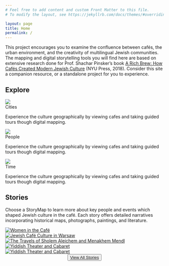 ```yaml
---
# Feel free to add content and custom Front Matter to this file.
# To modify the layout, see https://jekyllrb.com/docs/themes/#overriding-theme-defaults

layout: page
title: Home
permalink: /
---
```

<div class="about-section">
      <p class='section-description'>This project encourages you to examine the confluence between cafés, the urban environment, and the creativity of multilingual Jewish communities. The mapping and digital storytelling tools you will find here are based on extensive research done for Prof. Shachar Pinsker’s book <a href='https://nyupress.org/9781479874385/a-rich-brew/' class='book-title-link' id='title-link' target='blank'>A Rich Brew: How Cafés Created Modern Jewish Culture</a> (NYU Press, 2018). Consider this site a companion resource, or a standalone project for you to experience.
      </p>
</div>

<div>
  <h2>Explore</h2>

  <div class="explore-col-wrapper">
    <div class="explore-col">
      <img class="explore-element-image" src='{{site.baseurl}}/images/explore-cities.jpg'>
      <div class="explore-col-text">
        <span class="explore-col-title">Cities</span>
        <p>Experience the culture geographically by viewing cafes and taking guided tours though digital mapping.</p>
      </div>
    </div>
    <div class="explore-col">
      <img class="explore-element-image" src='{{site.baseurl}}/images/people/people5.png'>
      <div class="explore-col-text">
        <span class="explore-col-title">People</span>
        <p>Experience the culture geographically by viewing cafes and taking guided tours though digital mapping.</p>
      </div>
    </div>
    <div class="explore-col">
      <img class="explore-element-image" src='{{site.baseurl}}/images/ny_illustration.jpg'>
      <div class="explore-col-text">
        <span class="explore-col-title">Time</span>
        <p>Experience the culture geographically by viewing cafes and taking guided tours though digital mapping.</p>
      </div>
    </div>
  </div>
</div>

<h2>Stories</h2>
<p>Choose a StoryMap to learn more about key people and events which shaped Jewish culture in the café.  Each story offers detailed narratives incorporating historical maps, photographs, paintings, and literature.</p>

<div class="story-col-wrapper">
  <div class="story-col">
   <a class="story-page-link" href='{{ "stories/women-cafe-story" | relative_url }}'>
      <img class="story-element-image" src='{{site.baseurl}}/images/womenbtn.png' alt="Women in the Café">
    </a>
  </div>
  <div class="story-col">
    <a class="story-page-link" href='{{ "stories/warsaw-story" | relative_url }}'>
      <img class="story-element-image" src='{{site.baseurl}}/images/warsawbtn.png' alt="Jewish Café Culture in Warsaw">
        </a>
  </div>
  <div class="story-col">
    <a class="story-page-link" href='{{ "stories/sholem-story" | relative_url }}'>
      <img class="story-element-image" src='{{site.baseurl}}/images/travelbtn.png' alt="The Travels of Sholem Aleichem and Menakhem Mendl">
        </a>
  </div>
  <div class="story-col">
    <a class="story-page-link" href='{{ "stories/berlin-story" | relative_url }}'>
      <img class="story-element-image" src='{{site.baseurl}}/images/berlinbtn.png' alt="Yiddish Theater and Cabaret">
        </a>
  </div>
  <div class="story-col">
    <a class="story-page-link" href='{{ "stories/newyork-story" | relative_url }}'>
      <img class="story-element-image" src='{{site.baseurl}}/images/newyorkbtn.png' alt="Yiddish Theater and Cabaret">
        </a>
  </div>
</div>
<div class="bottom-btn" align="center">
 <button id="stories-button"><a href='{{ "/stories/" | relative_url }}'>View All Stories</a></button>
</div>